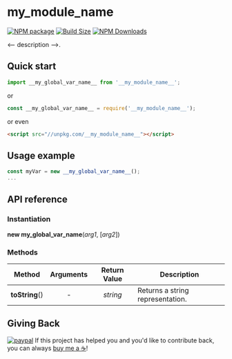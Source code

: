 __my_module_name__
==================

[![NPM package][npm-img]][npm-url]
[![Build Size][build-size-img]][build-size-url]
[![NPM Downloads][npm-downloads-img]][npm-downloads-url]

<-- description -->.

## Quick start

```js
import __my_global_var_name__ from '__my_module_name__';
```
or
```js
const __my_global_var_name__ = require('__my_module_name__');
```
or even
```html
<script src="//unpkg.com/__my_module_name__"></script>
```

## Usage example

```js
const myVar = new __my_global_var_name__();
...
```

## API reference

### Instantiation

<b>new __my_global_var_name__</b>(<i>arg1</i>, [<i>arg2</i>])

### Methods

| Method | Arguments | Return Value | Description |
| --- | :--: | :--: | --- |
| **toString**() | - | *string* | Returns a string representation. |

## Giving Back

[![paypal](https://www.paypalobjects.com/en_US/i/btn/btn_donate_SM.gif)](https://www.paypal.com/cgi-bin/webscr?cmd=_donations&business=L398E7PKP47E8&currency_code=USD&source=url) If this project has helped you and you'd like to contribute back, you can always [buy me a ☕](https://www.paypal.com/cgi-bin/webscr?cmd=_donations&business=L398E7PKP47E8&currency_code=USD&source=url)!

[npm-img]: https://img.shields.io/npm/v/__my_module_name__
[npm-url]: https://npmjs.org/package/__my_module_name__
[build-size-img]: https://img.shields.io/bundlephobia/minzip/__my_module_name__
[build-size-url]: https://bundlephobia.com/result?p=__my_module_name__
[npm-downloads-img]: https://img.shields.io/npm/dt/__my_module_name__
[npm-downloads-url]: https://www.npmtrends.com/__my_module_name__
